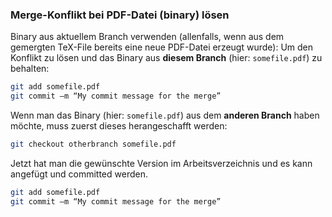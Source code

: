 ### Merge-Konflikt bei PDF-Datei (binary) lösen

Binary aus aktuellem Branch verwenden (allenfalls, wenn aus dem gemergten TeX-File bereits eine neue PDF-Datei erzeugt wurde):
Um den Konflikt zu lösen und das Binary aus **diesem Branch** (hier: `somefile.pdf`) zu behalten:

```bash
git add somefile.pdf 
git commit –m “My commit message for the merge”
```

Wenn man das Binary (hier: `somefile.pdf`) aus dem **anderen Branch** haben möchte, muss zuerst dieses herangeschafft werden:

```bash
git checkout otherbranch somefile.pdf
```

Jetzt hat man die gewünschte Version im Arbeitsverzeichnis und es kann angefügt und committed werden.

```bash
git add somefile.pdf
git commit –m “My commit message for the merge”
```
